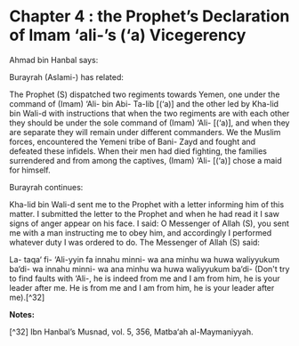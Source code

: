 Chapter 4 : the Prophet’s Declaration of Imam ‘ali-’s (‘a) Vicegerency
======================================================================

Ahmad bin Hanbal says:

Burayrah (Aslami-) has related:

The Prophet (S) dispatched two regiments towards Yemen, one under the
command of (Imam) ‘Ali- bin Abi- Ta-lib [(‘a)] and the other led by
Kha-lid bin Wali-d with instructions that when the two regiments are
with each other they should be under the sole command of (Imam) ‘Ali-
[(‘a)], and when they are separate they will remain under different
commanders. We the Muslim forces, encountered the Yemeni tribe of Bani-
Zayd and fought and defeated these infidels. When their men had died
fighting, the families surrendered and from among the captives, (Imam)
‘Ali- [(‘a)] chose a maid for himself.

Burayrah continues:

Kha-lid bin Wali-d sent me to the Prophet with a letter informing him
of this matter. I submitted the letter to the Prophet and when he had
read it I saw signs of anger appear on his face. I said:
O Messenger of Allah (S), you sent me with a man instructing me to obey
him, and accordingly I performed whatever duty I was ordered to do.
The Messenger of Allah (S) said:

La- taqa‘ fi- ‘Ali-yyin fa innahu minni- wa ana minhu wa huwa
waliyyukum ba‘di- wa innahu minni- wa ana minhu wa huwa waliyyukum
ba‘di- (Don't try to find faults with ‘Ali-, he is indeed from me and I
am from him, he is your leader after me. He is from me and I am from
him, he is your leader after me).[^32]

**Notes:**

[^32] Ibn Hanbal’s Musnad, vol. 5, 356, Matba‘ah al-Maymaniyyah.

